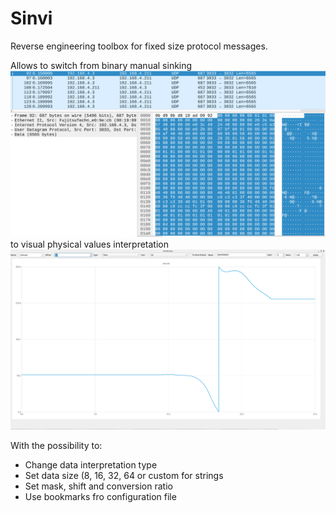 # Sinvi
 Reverse engineering toolbox for fixed size protocol messages.
 
 Allows to switch from binary manual sinking
![Wireshark screenshot](ws.png)
to visual physical values interpretation
![Sinvi screenshot](Sinvi.png)

With the possibility to:
 - Change data interpretation type
 - Set data size (8, 16, 32, 64 or custom for strings
 - Set mask, shift and conversion ratio
 - Use bookmarks fro configuration file
